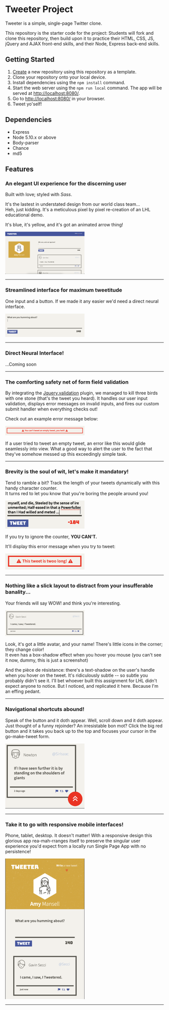 # Tweeter Project

Tweeter is a simple, single-page Twitter clone.

This repository is the starter code for the project: Students will fork and clone this repository, then build upon it to practice their HTML, CSS, JS, jQuery and AJAX front-end skills, and their Node, Express back-end skills.

## Getting Started

1. [Create](https://docs.github.com/en/repositories/creating-and-managing-repositories/creating-a-repository-from-a-template) a new repository using this repository as a template.
2. Clone your repository onto your local device.
3. Install dependencies using the `npm install` command.
4. Start the web server using the `npm run local` command. The app will be served at <http://localhost:8080/>.
5. Go to <http://localhost:8080/> in your browser.
6. Tweet yo'self!

## Dependencies

- Express
- Node 5.10.x or above
- Body-parser
- Chance
- md5

## Features

### An elegant UI experience for the discerning user

Built with love; styled with *Sass*.<br/>

It's the lastest in understated design from our world class team...<br/>
Heh, just kidding. It's a meticulous pixel by pixel re-creation of an LHL educational demo.<br/>

It's blue, it's yellow, and it's got an animated arrow thing!

<img src="https://github.com/Puzzlebottom/tweeter/blob/master/docs/elegant-ui.png?raw=true" alt="Screenshot of an elegant UI" height="50%" width="50%">

---

### Streamlined interface for maximum tweetitude

One input and a button. If we made it any easier we'd need a direct neural interface.

<img src="https://github.com/Puzzlebottom/tweeter/blob/master/docs/tweet-composition-form.png?raw=true" alt="Screenshot of the tweet composition form" height="50%" width="50%">

---

### Direct Neural Interface!

...Coming soon

---

### The comforting safety net of form field validation

By integrating the [Jquery.validation](https://jqueryvalidation.org/) plugin, we managed to kill three birds 
with one stone (that's the tweet you heard). It handles our user input validation, displays error messages on 
invalid inputs, and fires our custom submit handler when everything checks out!<br/>

Check out an example error message below:

<img src="https://github.com/Puzzlebottom/tweeter/blob/master/docs/empty-field-error.png?raw=true" alt="Screenshot of empty field error" height="50%" width="50%">

If a user tried to tweet an empty tweet, an error like this would glide seamlessly into view. What a good way 
to alert the user to the fact that they've somehow messed up this exceedingly simple task.

---

### Brevity is the soul of wit, let's make it mandatory!

Tend to ramble a bit? Track the length of your tweets dynamically with this handy character counter.<br/>
It turns red to let you know that you're boring the people around you!

<img src="https://github.com/Puzzlebottom/tweeter/blob/master/docs/character-counter.png?raw=true" alt="Screenshot of the character counter" height="50%" width="50%">

If you try to ignore the counter, **YOU CAN'T.**

It'll display this error message when you try to tweet:

<img src="https://github.com/Puzzlebottom/tweeter/blob/master/docs/over-length-error.png?raw=true" alt="Screenshot of over length error" height="50%" width="50%">

---

### Nothing like a slick layout to distract from your insufferable banality...

Your friends will say WOW! and think you're interesting.

<img src="https://github.com/Puzzlebottom/tweeter/blob/master/docs/sample-tweet.png?raw=true" alt="Screenshot of a sample tweet" height="50%" width="50%">

Look, it's got a little avatar, and your name! There's little icons in the corner; they change color!<br/>
It even has a box-shadow effect when you hover you mouse (you can't see it now, dummy, this is just a screenshot)<br/>

And the pièce de résistance: there's a text-shadow on the user's handle when you hover on the tweet.  It's 
ridiculously subtle -- so subtle you probably didn't see it.  I'll bet whoever built this assignment for LHL
didn't expect anyone to notice.  But I noticed, and replicated it here.  Because I'm an effing pedant.

---

### Navigational shortcuts abound!

Speak of the button and it doth appear.  Well, scroll down and it doth appear.<br/>
Just thought of a funny rejoinder? An irresistable bon mot? Click the big red button and it takes you back 
up to the top and focuses your cursor in the go-make-tweet form.

<img src="https://github.com/Puzzlebottom/tweeter/blob/master/docs/back-to-top-button.png?raw=true" alt="Screenshot of the back-to-top button" height="50%" width="50%">

---

### Take it to go with responsive mobile interfaces!

Phone, tablet, desktop.  It doesn't matter!  With a responsive design this glorious app rea-mah-rranges itself to
preserve the singular user experience you'd expect from a locally run Single Page App with no persistence!

<img src="https://github.com/Puzzlebottom/tweeter/blob/master/docs/elegant-ui-mobile.png?raw=true" alt="Screenshot of an elegant UI - mobile version" height="50%" width="50%">

---


